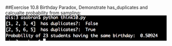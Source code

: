 ##Exercise 10.8 Birthday Paradox, Demonstrate has_duplicates and calcualte probability from sampling:
![10.8](./pics/10-8.png)